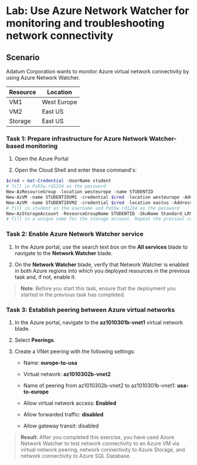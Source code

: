 # Lab: Use Azure Network Watcher for monitoring and troubleshooting network connectivity

## Scenario
  
Adatum Corporation wants to monitor Azure virtual network connectivity by using Azure Network Watcher.

| Resource | Location      |
|----------|---------------|
| VM1      | West Europe   |
| VM2      | East US       |
| Storage  | East US       |


### Task 1: Prepare infrastructure for Azure Network Watcher-based monitoring

1. Open the Azure Portal

1. Open the Cloud Shell and enter these command's:

```powershell
$cred = Get-Credential -UserName student
# fill in Pa55w.rd1234 as the password
New-AzResourceGroup -location westeurope -name STUDENTID
New-AzVM -name STUDENTIDVM1 -credential $cred -location westeurope -Addressprefix '10.1.0.0/16' -VirtualNetworkName vnet1 -subnetname default -SubnetAddressPrefix '10.1.0.0/24'
New-AzVM -name STUDENTIDVM2 -credential $cred -location eastus -Addressprefix '10.2.0.0/16' -VirtualNetworkName vnet1 -subnetname default -SubnetAddressPrefix '10.2.0.0/24'
# fill in student as the username and Pa55w.rd1234 as the password
New-AzStorageAccount -ResourceGroupName STUDENTID -SkuName Standard_LRS -Location eastus
# fill in a unique name for the storage account. Repeat the previous command when an errormessage is shown.
```


### Task 2: Enable Azure Network Watcher service

1. In the Azure portal, use the search text box on the **All services** blade to navigate to the **Network Watcher** blade.

2. On the **Network Watcher** blade, verify that Network Watcher is enabled in both Azure regions into which you deployed resources in the previous task and, if not, enable it.

> **Note**: Before you start this task, ensure that the deployment you started in the previous task has completed. 


### Task 3: Establish peering between Azure virtual networks

1. In the Azure portal, navigate to the **az1010301b-vnet1** virtual network blade.

1. Select **Peerings**.

1. Create a VNet peering with the following settings:

    - Name: **europe-to-usa**

    - Virtual network: **az1010302b-vnet2**

    - Name of peering from az1010302b-vnet2 to az1010301b-vnet1: **usa-to-europe**

    - Allow virtual network access: **Enabled**

    - Allow forwarded traffic: **disabled**

    - Allow gateway transit: disabled



> **Result**: After you completed this exercise, you have used Azure Network Watcher to test network connectivity to an Azure VM via virtual network peering, network connectivity to Azure Storage, and network connectivity to Azure SQL Database.
